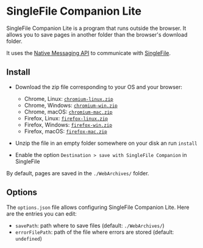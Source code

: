 # SingleFile Companion Lite

SingleFile Companion Lite is a program that runs outside the browser. It allows
you to save pages in another folder than the browser's download folder.

It uses the
[Native Messaging API](https://developer.mozilla.org/docs/Mozilla/Add-ons/WebExtensions/Native_messaging)
to communicate with [SingleFile](https://github.com/gildas-lormeau/SingleFile).

## Install

- Download the zip file corresponding to your OS and your browser:

  - Chrome, Linux: [`chromium-linux.zip`](install/chromium-linux.zip)
  - Chrome, Windows: [`chromium-win.zip`](install/chromium-win.zip)
  - Chrome, macOS: [`chromium-mac.zip`](install/chromium-mac.zip)
  - Firefox, Linux: [`firefox-linux.zip`](install/firefox-linux.zip)
  - Firefox, Windows: [`firefox-win.zip`](install/firefox-win.zip)
  - Firefox, macOS: [`firefox-mac.zip`](install/firefox-mac.zip)

- Unzip the file in an empty folder somewhere on your disk an run `install`

- Enable the option `Destination > save with SingleFile Companion` in SingleFile

By default, pages are saved in the `./WebArchives/` folder.

## Options

The `options.json` file allows configuring SingleFile Companion Lite. Here are
the entries you can edit:

- `savePath`: path where to save files (default: `./WebArchives/`)
- `errorFilePath`: path of the file where errors are stored (default:
  `undefined`)

